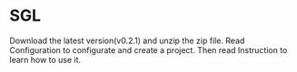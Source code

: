 # SGL
Download the latest version(v0.2.1) and unzip the zip file. Read Configuration to configurate and create a project. Then read Instruction to learn how to use it.
